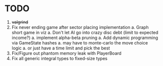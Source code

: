 # TODO

1. ~~valgrind~~
1. Fix never ending game after sector placing implementation
  a. Graph short game in viz
  a. Don't let AI go into crazy disc debt (limit to expected income?)
  a. implement alpha-beta pruning
  a. Add dynamic programming via GameState hashes
  a. may have to monte-carlo the move choice logic
  a. or just have a time limit and pick the best
1. Fix/Figure out phantom memory leak with PlayerBoard
1. Fix all generic integral types to fixed-size types
